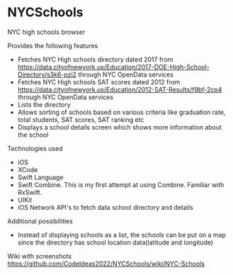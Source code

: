 # NYCSchools
NYC high schools browser

Provides the following features
- Fetches NYC High schools directory dated 2017 from https://data.cityofnewyork.us/Education/2017-DOE-High-School-Directory/s3k6-pzi2 through NYC OpenData services 
- Fetches NYC High schools SAT scores dated 2012 from https://data.cityofnewyork.us/Education/2012-SAT-Results/f9bf-2cp4  through NYC OpenData services
- Lists the directory
- Allows sorting of schools based on various criteria like graduation rate, total students, SAT scores, SAT ranking etc
- Displays a school details screen which shows more information about the school

Technologies used
- iOS
- XCode
- Swift Language
- Swift Combine. This is my first attempt at using Combine. Familiar with RxSwift.
- UIKit
- iOS Network API's to fetch data school directory and details

Additional possibilities
- Instead of displaying schools as a list, the schools can be put on a map since the directory has school location data(latitude and longitude)

Wiki with screenshots
https://github.com/CodeIdeas2022/NYCSchools/wiki/NYC-Schools
